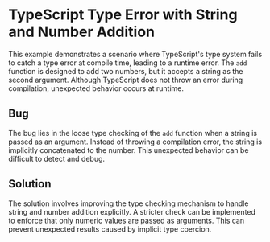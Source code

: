 # TypeScript Type Error with String and Number Addition

This example demonstrates a scenario where TypeScript's type system fails to catch a type error at compile time, leading to a runtime error. The `add` function is designed to add two numbers, but it accepts a string as the second argument. Although TypeScript does not throw an error during compilation, unexpected behavior occurs at runtime.

## Bug

The bug lies in the loose type checking of the `add` function when a string is passed as an argument. Instead of throwing a compilation error, the string is implicitly concatenated to the number. This unexpected behavior can be difficult to detect and debug.

## Solution

The solution involves improving the type checking mechanism to handle string and number addition explicitly. A stricter check can be implemented to enforce that only numeric values are passed as arguments. This can prevent unexpected results caused by implicit type coercion.